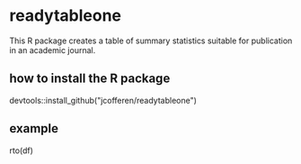 # readytableone
This R package creates a table of summary statistics suitable for publication in an academic journal.

## how to install the R package
devtools::install_github("jcofferen/readytableone")

## example
rto(df)
